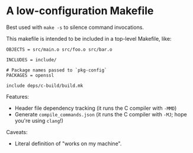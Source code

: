 # A low-configuration Makefile

Best used with `make -s` to silence command invocations.

This makefile is intended to be included in a top-level Makefile, like:

```make
OBJECTS = src/main.o src/foo.o src/bar.o

INCLUDES = include/

# Package names passed to `pkg-config`
PACKAGES = openssl

include deps/c-build/build.mk
```

Features:

  * Header file dependency tracking (it runs the C compiler with `-MMD`)
  * Generate `compile_commands.json` (it runs the C compiler with `-MJ`; hope you're using `clang`!)

Caveats:

  * Literal definition of "works on my machine".
